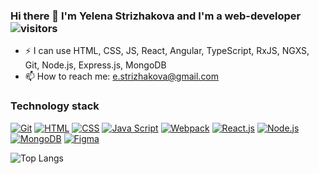 ### Hi there 👋 I'm Yelena Strizhakova and I'm a web-developer ![visitors](https://visitor-badge.laobi.icu/badge?page_id=Kalibryyy.news-explorer-frontend)
- ⚡ I can use HTML, CSS, JS, React, Angular, TypeScript, RxJS, NGXS, Git, Node.js, Express.js, MongoDB
- 📫 How to reach me: e.strizhakova@gmail.com

### Technology stack
[![Git](https://shields.io/badge/-Git-f0efe7?logo=git&style=for-the-badge)](https://git-scm.com/)
[![HTML](https://shields.io/badge/-HTML5-E34F26?logo=html5&style=for-the-badge&logoColor=fff)](https://html5book.ru/html-html5/)
[![CSS](https://shields.io/badge/-CSS3-1572B6?logo=css3&style=for-the-badge&logoColor=fff)](https://html5book.ru/osnovy-css/)
[![Java Script](https://shields.io/badge/-Java_Script-F7DF1E?logo=javascript&style=for-the-badge&logoColor=222)](https://learn.javascript.ru/)
[![Webpack](https://shields.io/badge/-Webpack-2b3a42?logo=webpack&style=for-the-badge)](https://webpack.js.org/)
[![React.js](https://shields.io/badge/-React-282c34?logo=react&style=for-the-badge)](https://reactjs.org/)
[![Node.js](https://shields.io/badge/-Node-333?logo=node.js&style=for-the-badge)](https://nodejs.org/en/)
[![MongoDB](https://shields.io/badge/-MongoDB-f9fbfa?logo=MongoDB&style=for-the-badge)](https://www.mongodb.com/)
[![Figma](https://shields.io/badge/-Figma-F24E1E?logo=figma&style=for-the-badge&logoColor=fff)](https://www.figma.com/)

![Top Langs](https://github-readme-stats.vercel.app/api/top-langs/?username=Kalibryyy&hide=TeX&layout=compact)
